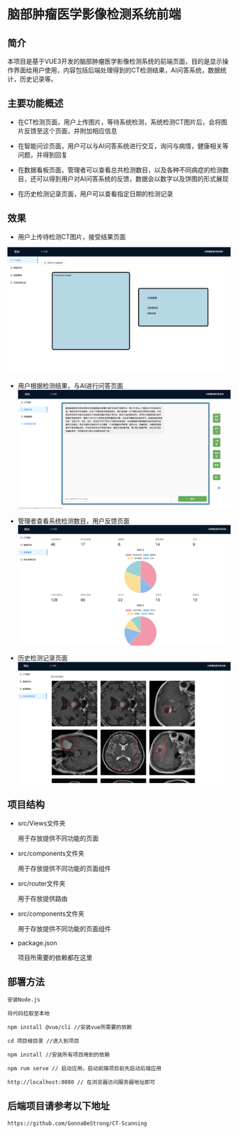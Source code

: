 # 脑部肿瘤医学影像检测系统前端
## 简介
本项目是基于VUE3开发的脑部肿瘤医学影像检测系统的前端页面，目的是显示操作界面给用户使用，内容包括后端处理得到的CT检测结果，AI问答系统，数据统计，历史记录等。



## 主要功能概述
+ 在CT检测页面，用户上传图片，等待系统检测，系统检测CT图片后，会将图片反馈至这个页面，并附加相应信息



+ 在智能问诊页面，用户可以与AI问答系统进行交互，询问与病情，健康相关等问题，并得到回复



+ 在数据看板页面，管理者可以查看总共检测数目，以及各种不同病症的检测数目，还可以得到用户对AI问答系统的反馈，数据会以数字以及饼图的形式展现



+ 在历史检测记录页面，用户可以查看指定日期的检测记录





## 效果
+ 用户上传待检测CT图片，接受结果页面

![](./photos/1.png)

+ 用户根据检测结果，与AI进行问答页面
![](./photos/2.png)

+ 管理者查看系统检测数目，用户反馈页面
![](./photos/3.png)

+ 历史检测记录页面
![](./photos/4.png)


## 项目结构
+ src/Views文件夹

    用于存放提供不同功能的页面
+ src/components文件夹

    用于存放提供不同功能的页面组件
+ src/router文件夹

    用于存放提供路由
+ src/components文件夹

    用于存放提供不同功能的页面组件
+ package.json

    项目所需要的依赖都在这里

## 部署方法
```plain
安装Node.js
```
```plain
将代码拉取至本地
```
```plain
npm install @vue/cli //安装vue所需要的依赖
```
```plain
cd 项目根目录 //进入到项目
```
```plain
npm install //安装所有项目用到的依赖
```
```plain
npm rum serve // 启动应用，启动前端项目前先启动后端应用
```

```plain
http://localhost:8080 // 在浏览器访问服务器地址即可
```

## 后端项目请参考以下地址
```plain
https://github.com/GonnaBeStrong/CT-Scanning
```


